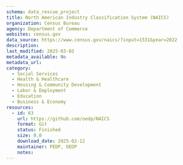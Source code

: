 ```yaml
---
schema: data_rescue_project 
title: North American Industry Classification System (NAICS)
organization: Census Bureau
agency: Department of Commerce
websites: census.gov
data_source: https://www.census.gov/naics/?input=1531&year=2022
description: 
last_modified: 2025-03-03
metadata_available: No
metadata_url: 
category:
  - Social Services 
  - Health & Healthcare 
  - Housing & Community Development 
  - Labor & Employment 
  - Education 
  - Business & Economy 
resources:
  - id: 63
    url: https://github.com/oedp/NAICS
    format: Git
    status: Finished
    size: 0.0
    download_date: 2025-02-12
    maintainer: PEDP, OEDP
    notes: 
---
```

